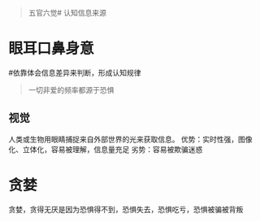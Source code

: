 >五官六觉# 认知信息来源
# 眼耳口鼻身意
#依靠体会信息差异来判断，形成认知规律
>一切非爱的频率都源于恐惧
## 视觉
人类或生物用眼睛捕捉来自外部世界的光来获取信息。
优势：实时性强，图像化、立体化，容易被理解，信息量充足
劣势：容易被欺骗迷惑
# 贪婪
贪婪，贪得无厌是因为恐惧得不到，恐惧失去，恐惧吃亏，恐惧被骗被背叛
<!--stackedit_data:
eyJoaXN0b3J5IjpbLTIwMDUyMDUyMSwtMTI4ODQ2MjY1MSwxMz
Y3MjMyNzc3XX0=
-->